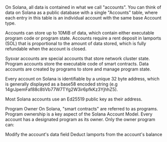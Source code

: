 On Solana, all data is contained in what we call "accounts". You can think of data on Solana as a public database with a single "Accounts" table, where each entry in this table is an individual account with the same base Account type.

Accounts can store up to 10MiB of data, which contain either executable program code or program state.
Accounts require a rent deposit in lamports (SOL) that is proportional to the amount of data stored, which is fully refundable when the account is closed.

Sysvar accounts are special accounts that store network cluster state.
Program accounts store the executable code of smart contracts.
Data accounts are created by programs to store and manage program state.


Every account on Solana is identifiable by a unique 32 byte address, which is generally displayed as a base58 encoded string (e.g 14grJpemFaf88c8tiVb77W7TYg2W3ir6pfkKz3YjhhZ5).

Most Solana accounts use an Ed25519 public key as their address.

Program Owner
On Solana, "smart contracts" are referred to as programs. Program ownership is a key aspect of the Solana Account Model. Every account has a designated program as its owner. Only the owner program can:

Modify the account's data field
Deduct lamports from the account's balance